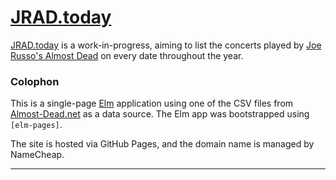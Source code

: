# [JRAD.today]

[JRAD.today] is a work-in-progress, aiming to list the concerts played by [Joe Russo's Almost Dead] on every date throughout the year.


### Colophon

This is a single-page [Elm] application using one of the CSV files from [Almost-Dead.net] as a data source.
The Elm app was bootstrapped using `[elm-pages]`.

The site is hosted via GitHub Pages, and the domain name is managed by NameCheap.


-------

[Almost-Dead.net]: https://almost-dead.net
[Elm]: https://elm-lang.org
[elm-pages]: https://elm-pages.com
[Joe Russo's Almost Dead]: http://www.joerussosalmostdead.com
[JRAD.today]: http://jrad.today
